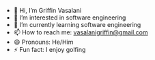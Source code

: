 - 👋 Hi, I’m Griffin Vasalani
- 👀 I’m interested in software engineering
- 🌱 I’m currently learning software engineering
- 📫 How to reach me: vasalanigriffin@gmail.com
- 😄 Pronouns: He/Him
- ⚡ Fun fact: I enjoy golfing

<!---
Griffin-Vasalani/Griffin-Vasalani is a ✨ special ✨ repository because its `README.md` (this file) appears on your GitHub profile.
You can click the Preview link to take a look at your changes.
--->
